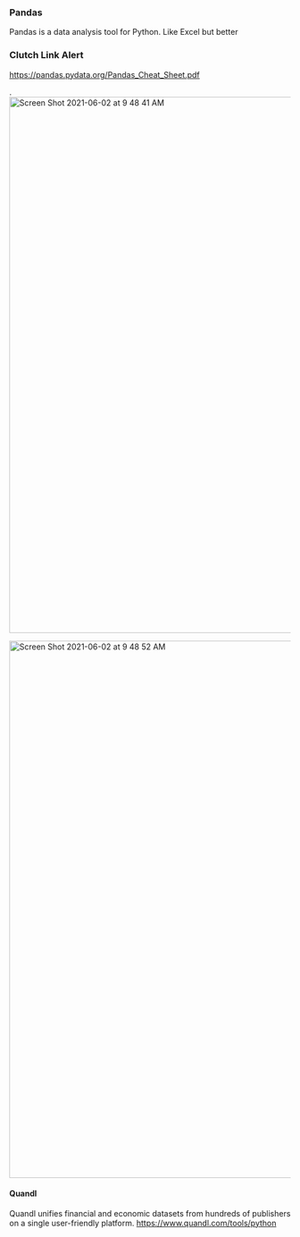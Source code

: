 ### Pandas

Pandas is a data analysis tool for Python. Like Excel but better


### Clutch Link Alert


https://pandas.pydata.org/Pandas_Cheat_Sheet.pdf


.<img width="959" alt="Screen Shot 2021-06-02 at 9 48 41 AM" src="https://user-images.githubusercontent.com/45111611/120492175-d666e180-c387-11eb-9efd-d17359e075fd.png">

<img width="961" alt="Screen Shot 2021-06-02 at 9 48 52 AM" src="https://user-images.githubusercontent.com/45111611/120492089-c51dd500-c387-11eb-91f7-2af4f3c30a6d.png">



#### Quandl
Quandl unifies financial and economic datasets from hundreds of publishers on a single user-friendly platform.
https://www.quandl.com/tools/python
